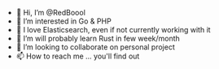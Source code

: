 - 👋 Hi, I’m @RedBoool
- 👀 I’m interested in Go & PHP
- 💟 I love Elasticsearch, even if not currently working with it
- 🌱 I’m will probably learn Rust in few week/month 
- 💞️ I’m looking to collaborate on personal project
- 📫 How to reach me ... you'll find out

<!---
RedBoool/RedBoool is a ✨ special ✨ repository because its `README.md` (this file) appears on your GitHub profile.
You can click the Preview link to take a look at your changes.
--->
